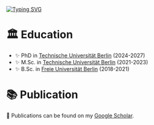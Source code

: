 [![Typing SVG](https://readme-typing-svg.herokuapp.com?font=Fira+Code&pause=1000&random=false&width=435&lines=Hi%2C+I'm+Qianli+Wang)](https://git.io/typing-svg)

# 🏛️ Education
- ✨ PhD in [Technische Universität Berlin](https://www.tu.berlin/) (2024-2027)
- ✨ M.Sc. in [Technische Universität Berlin](https://www.tu.berlin/) (2021-2023)
- ✨ B.Sc. in [Freie Universität Berlin](https://www.fu-berlin.de/) (2018-2021)

# 📚 Publication
🐾 Publications can be found on my [Google Scholar](https://scholar.google.com/citations?user=dKmUzp4AAAAJ). 



